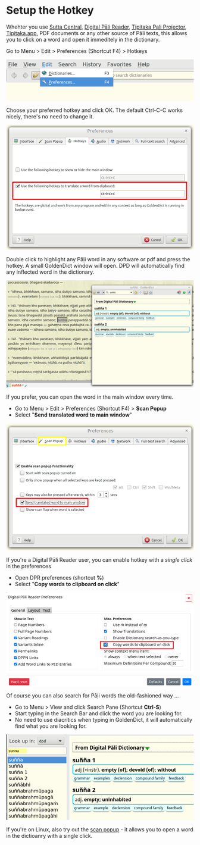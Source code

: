 # Setup the Hotkey

Whehter you use [Sutta Central](https://suttacentral.net/), [Digital Pāli Reader](https://www.digitalpalireader.online/_dprhtml/index.html), [Tipitaka Pali Projector](https://www.microsoft.com/en-us/p/tipitaka-pali-projector/9pkwwvrdvnl4#activetab=pivot:overviewtab), [Tipitaka.app](https://tipitaka.app/), PDF documents or any other source of Pāḷi texts, this allows you to click on a word and open it immeditely in the dictionary. 

Go to Menu > Edit > Preferences (Shortcut F4) > Hotkeys

![preferences](pics/hotkey/preferences.png)

Choose your preferred hotkey and click OK. The default Ctrl-C-C works nicely, there's no need to change it.

![hoteky](pics/hotkey/hoteky.png)

Double click to highlight any Pāḷi word in any software or pdf and press the hotkey. A small GoldenDict window will open. DPD will automatically find any inflected word in the dictionary.

![popupwindow](pics/hotkey/popupwindow.png)

If you prefer, you can open the word in the main window every time. 
- Go to Menu > Edit > Preferences (Shortcut F4) > **Scan Popup** 
- Select "**Send translated word to main window**"

![send to main window](pics/hotkey/send%20to%20main%20window.png)

If you're a Digital Pāli Reader user, you can enable hotkey with a _single click_ in the preferences
- Open DPR preferences (shortcut **%**)
- Select "**Copy words to clipboard on click**"

![dpr clipboard preference](pics/hotkey/dpr%20clipboard%20preference.png)

Of course you can also search for Pāḷi words the old-fashioned way ...

- Go to Menu > View and click Search Pane (Shortcut **Ctrl-S**)
- Start typing in the Search Bar and click the word you are looking for.
- No need to use diacritics when typing in GoldenDict, it will automatically find what you are looking for.

![search](pics/hotkey/search.png)

If you're on Linux, also try out the [scan popup](setup_scan_popup.md) - it allows you to open a word in the dictioanry with a single click.

